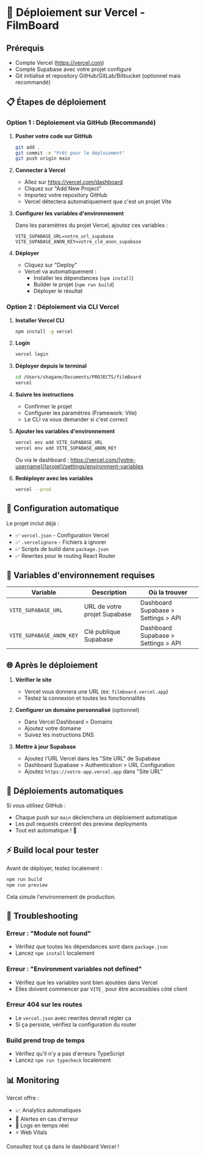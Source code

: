 # 🚀 Déploiement sur Vercel - FilmBoard

## Prérequis

- Compte Vercel (https://vercel.com)
- Compte Supabase avec votre projet configuré
- Git initialisé et repository GitHub/GitLab/Bitbucket (optionnel mais recommandé)

## 📋 Étapes de déploiement

### Option 1 : Déploiement via GitHub (Recommandé)

1. **Pusher votre code sur GitHub**
   ```bash
   git add .
   git commit -m "Prêt pour le déploiement"
   git push origin main
   ```

2. **Connecter à Vercel**
   - Allez sur https://vercel.com/dashboard
   - Cliquez sur "Add New Project"
   - Importez votre repository GitHub
   - Vercel détectera automatiquement que c'est un projet Vite

3. **Configurer les variables d'environnement**
   
   Dans les paramètres du projet Vercel, ajoutez ces variables :
   
   ```
   VITE_SUPABASE_URL=votre_url_supabase
   VITE_SUPABASE_ANON_KEY=votre_clé_anon_supabase
   ```

4. **Déployer**
   - Cliquez sur "Deploy"
   - Vercel va automatiquement :
     - Installer les dépendances (`npm install`)
     - Builder le projet (`npm run build`)
     - Déployer le résultat

### Option 2 : Déploiement via CLI Vercel

1. **Installer Vercel CLI**
   ```bash
   npm install -g vercel
   ```

2. **Login**
   ```bash
   vercel login
   ```

3. **Déployer depuis le terminal**
   ```bash
   cd /Users/shagane/Documents/PROJECTS/filmBoard
   vercel
   ```

4. **Suivre les instructions**
   - Confirmer le projet
   - Configurer les paramètres (Framework: Vite)
   - Le CLI va vous demander si c'est correct

5. **Ajouter les variables d'environnement**
   ```bash
   vercel env add VITE_SUPABASE_URL
   vercel env add VITE_SUPABASE_ANON_KEY
   ```
   
   Ou via le dashboard : https://vercel.com/[votre-username]/[projet]/settings/environment-variables

6. **Redéployer avec les variables**
   ```bash
   vercel --prod
   ```

## 🔧 Configuration automatique

Le projet inclut déjà :
- ✅ `vercel.json` - Configuration Vercel
- ✅ `.vercelignore` - Fichiers à ignorer
- ✅ Scripts de build dans `package.json`
- ✅ Rewrites pour le routing React Router

## 📝 Variables d'environnement requises

| Variable | Description | Où la trouver |
|----------|-------------|---------------|
| `VITE_SUPABASE_URL` | URL de votre projet Supabase | Dashboard Supabase > Settings > API |
| `VITE_SUPABASE_ANON_KEY` | Clé publique Supabase | Dashboard Supabase > Settings > API |

## 🌐 Après le déploiement

1. **Vérifier le site**
   - Vercel vous donnera une URL (ex: `filmboard.vercel.app`)
   - Testez la connexion et toutes les fonctionnalités

2. **Configurer un domaine personnalisé** (optionnel)
   - Dans Vercel Dashboard > Domains
   - Ajoutez votre domaine
   - Suivez les instructions DNS

3. **Mettre à jour Supabase**
   - Ajoutez l'URL Vercel dans les "Site URL" de Supabase
   - Dashboard Supabase > Authentication > URL Configuration
   - Ajoutez `https://votre-app.vercel.app` dans "Site URL"

## 🔄 Déploiements automatiques

Si vous utilisez GitHub :
- Chaque push sur `main` déclenchera un déploiement automatique
- Les pull requests créeront des preview deployments
- Tout est automatique ! 🎉

## ⚡ Build local pour tester

Avant de déployer, testez localement :

```bash
npm run build
npm run preview
```

Cela simule l'environnement de production.

## 🐛 Troubleshooting

### Erreur : "Module not found"
- Vérifiez que toutes les dépendances sont dans `package.json`
- Lancez `npm install` localement

### Erreur : "Environment variables not defined"
- Vérifiez que les variables sont bien ajoutées dans Vercel
- Elles doivent commencer par `VITE_` pour être accessibles côté client

### Erreur 404 sur les routes
- Le `vercel.json` avec rewrites devrait régler ça
- Si ça persiste, vérifiez la configuration du router

### Build prend trop de temps
- Vérifiez qu'il n'y a pas d'erreurs TypeScript
- Lancez `npm run typecheck` localement

## 📊 Monitoring

Vercel offre :
- 📈 Analytics automatiques
- 🚨 Alertes en cas d'erreur
- 📝 Logs en temps réel
- ⚡ Web Vitals

Consultez tout ça dans le dashboard Vercel !
